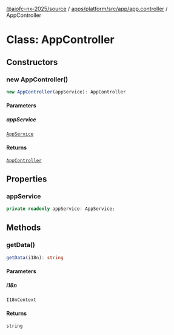 [@aiofc-nx-2025/source](../../../../../../index.md) / [apps/platform/src/app/app.controller](../index.md) / AppController

# Class: AppController

## Constructors

### new AppController()

```ts
new AppController(appService): AppController
```

#### Parameters

##### appService

[`AppService`](../../app.service/classes/AppService.md)

#### Returns

[`AppController`](AppController.md)

## Properties

### appService

```ts
private readonly appService: AppService;
```

## Methods

### getData()

```ts
getData(i18n): string
```

#### Parameters

##### i18n

`I18nContext`

#### Returns

`string`
